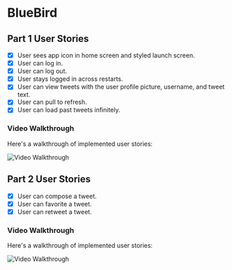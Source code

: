 # BlueBird

## Part 1 User Stories

- [x] User sees app icon in home screen and styled launch screen. 
- [x] User can log in. 
- [x] User can log out. 
- [x] User stays logged in across restarts. 
- [x] User can view tweets with the user profile picture, username, and tweet text. 
- [x] User can pull to refresh. 
- [x] User can load past tweets infinitely. 

### Video Walkthrough

Here's a walkthrough of implemented user stories:

<img src='https://i.imgur.com/nJjTnfe.gif' title='Video Walkthrough' width='' alt='Video Walkthrough' />

## Part 2 User Stories

- [x] User can compose a tweet. 
- [x] User can favorite a tweet. 
- [x] User can retweet a tweet.

### Video Walkthrough

Here's a walkthrough of implemented user stories:

<img src='https://i.imgur.com/d2WRDDN.gif' title='Video Walkthrough' width='' alt='Video Walkthrough' />

